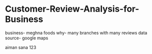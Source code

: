 # Customer-Review-Analysis-for-Business
business- meghna foods
why- many branches with many reviews
data source- google maps

aiman sana
123